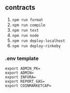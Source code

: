 ## contracts

1. `npm run format`
2. `npm run compile`
3. `npm run test`
4. `npm run node`
5. `npm run deploy-localhost`
6. `npm run deploy-rinkeby`

### .env template

```
export ADMIN_PK=
export ADMIN=
export INFURA=
export REPORT_GAS=
export COINMARKETCAP=
```
